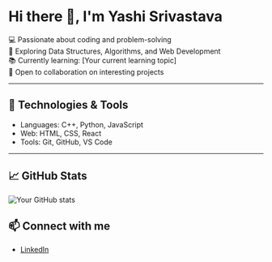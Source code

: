 # Hi there 👋, I'm Yashi Srivastava

💻 Passionate about coding and problem-solving  
🚀 Exploring Data Structures, Algorithms, and Web Development  
📚 Currently learning: [Your current learning topic]  
🌱 Open to collaboration on interesting projects  

---

## 🔧 Technologies & Tools
- Languages: C++, Python, JavaScript  
- Web: HTML, CSS, React  
- Tools: Git, GitHub, VS Code  

---

## 📈 GitHub Stats
![Your GitHub stats](https://github-readme-stats.vercel.app/api?username=YashiSri1&show_icons=true&theme=radical)


## 📫 Connect with me
- [LinkedIn](https://www.linkedin.com/in/yashi-srivastava-016938307/)  
 
